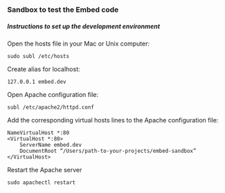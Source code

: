 ### Sandbox to test the Embed code

##### Instructions to set up the development environment

Open the hosts file in your Mac or Unix computer:

```
sudo subl /etc/hosts
```

Create alias for localhost:

```
127.0.0.1 embed.dev
```

Open Apache configuration file:

```
subl /etc/apache2/httpd.conf
```

Add the corresponding virtual hosts lines to the Apache configuration file:

```
NameVirtualHost *:80
<VirtualHost *:80>
	ServerName embed.dev
	DocumentRoot “/Users/path-to-your-projects/embed-sandbox”
</VirtualHost>
```

Restart the Apache server
```
sudo apachectl restart
```
